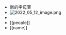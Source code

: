 - 新的字母表
- ![2022_05_12_image.png](https://cdn.logseq.com/%2F126a536d-fd3d-4922-b4f1-32dba26d446ec22502ab-7cde-441c-aaf5-5d18c9ce454e2022_05_12_image.png?Expires=4805964684&Signature=dobwBKZcCqy4PQFcmjiU5fpxT~lojRG7STRJtkHRQxiUufxxjhp3gr33YCaOrkavGrEEJjELm56cwyvDIKghqpp~ykZNm1N4JLN95mW8vVvciZcqiXWpkRKhvlcO~ZYxRC8RbmOj7DxJMfFff6ab6WgM0HEnWPO0AMN0QNChL4Cb8M9XGbi483RCKlfj77oAVf0hWpp-hjnsz92nTQikE6OmiEtYqBhgWTqM4pEjvdy9ugd4~z6tyq~FeL31xy7BFaO31IYUzl3k9XlZQyVgDjUODd8622IQxY0zPYTr9ww5XQ6d9Zu47XYpW1HfuPNfozdWQeDuYvCXNNm-FOYnaw__&Key-Pair-Id=APKAJE5CCD6X7MP6PTEA)
-
- [[people]]
- [[name]]